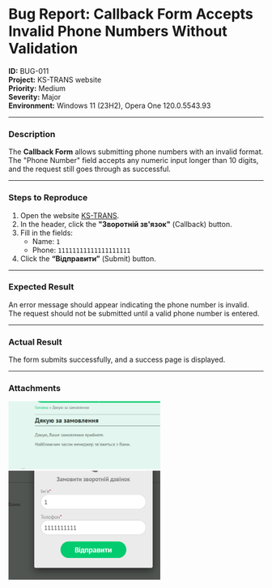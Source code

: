 # Bug Report: Callback Form Accepts Invalid Phone Numbers Without Validation

**ID:** BUG-011  
**Project:** KS-TRANS website  
**Priority:** Medium  
**Severity:** Major  
**Environment:** Windows 11 (23H2), Opera One 120.0.5543.93  

---

### Description
The **Callback Form** allows submitting phone numbers with an invalid format.  
The "Phone Number" field accepts any numeric input longer than 10 digits, and the request still goes through as successful.

---

### Steps to Reproduce
1. Open the website [KS-TRANS](https://ks-trans.org).  
2. In the header, click the **"Зворотній зв'язок"** (Callback) button.  
3. Fill in the fields:  
   - Name: `1`  
   - Phone: `11111111111111111111`  
4. Click the **“Відправити”** (Submit) button.  

---

### Expected Result
An error message should appear indicating the phone number is invalid.  
The request should not be submitted until a valid phone number is entered.  

---

### Actual Result
The form submits successfully, and a success page is displayed.  

---

### Attachments
<img src="screenshots/bug8_1.png" width="300"/>  
<img src="screenshots/bug8_2.png" width="300"/>  